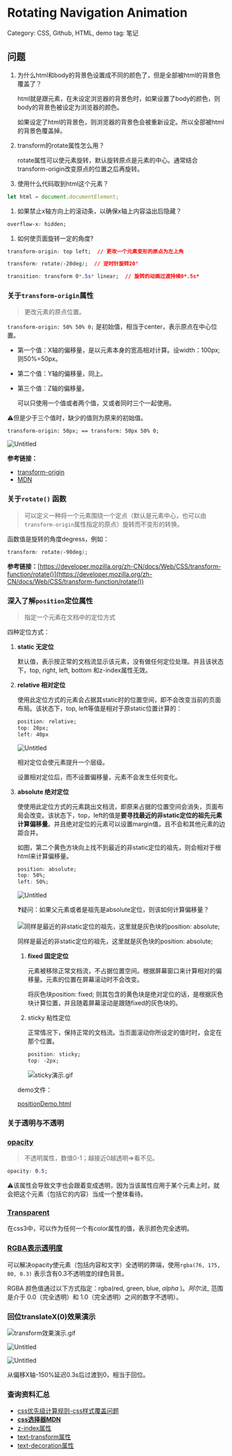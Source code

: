 # Rotating Navigation Animation

Category: CSS, Github, HTML, demo
tag: 笔记

## **问题**

1.  为什么html和body的背景色设置成不同的颜色了，但是全部被html的背景色覆盖了？
    
    html就是跟元素，在未设定浏览器的背景色时，如果设置了body的颜色，则body的背景色被设定为浏览器的颜色。
    
    如果设定了html的背景色，则浏览器的背景色会被重新设定。所以全部被html的背景色覆盖掉。
    
2. transform的rotate属性怎么用？
   
    rotate属性可以使元素旋转，默认旋转原点是元素的中心。通常结合transform-origin改变原点的位置之后再旋转。
    
3. 使用什么代码取到html这个元素？

```jsx
let html = document.documentElement;
```

1. 如果禁止x轴方向上的滚动条，以确保x轴上内容溢出后隐藏？

```css
overflow-x: hidden;
```

1. 如何使页面旋转一定的角度?

```css
transform-origin: top left;  // 更改一个元素变形的原点为左上角

transform: rotate(-20deg);  // 逆时针旋转20°

transition: transform 0*.5s* linear;  // 旋转的动画过渡持续0*.5s*
```

### 关于`transform-origin`属性

> 更改元素的原点位置。
> 

`transform-origin: 50% 50% 0;` 是初始值，相当于center，表示原点在中心位置。

- 第一个值：X轴的偏移量，是以元素本身的宽高相对计算。设width：100px; 则50%=50px。
- 第二个值：Y轴的偏移量，同上。
- 第三个值：Z轴的偏移量。

    可以只使用一个值或者两个值，又或者同时三个一起使用。

⚠️但是少于三个值时，缺少的值则为原来的初始值。

`transform-origin: 50px; == transform: 50px 50% 0;`

![Untitled](note-images/Untitled.png)

**参考链接：**

- [transform-origin](https://cssreference.io/property/transform-origin/)
- [MDN](https://developer.mozilla.org/zh-CN/docs/Web/CSS/transform-origin)

### 关于`rotate()` 函数

> 可以定义一种将一个元素围绕一个定点（默认是元素中心，也可以由`transform-origin`属性指定的原点）旋转而不变形的转换。
> 

函数值是旋转的角度degress，例如：

```css
transform: rotate(-90deg);
```

**参考链接：**[https://developer.mozilla.org/zh-CN/docs/Web/CSS/transform-function/rotate()](https://developer.mozilla.org/zh-CN/docs/Web/CSS/transform-function/rotate())

### 深入了解`position`定位属性

> 指定一个元素在文档中的定位方式
> 

四种定位方式：

1. **static 无定位**
   
    默认值，表示按正常的文档流显示该元素，没有做任何定位处理。并且该状态下，top, right, left, bottom 和z-index属性无效。
    
2. **relative 相对定位**
   
    使用此定位方式的元素会占据其static时的位置空间，即不会改变当前的页面布局。该状态下，top, left等值是相对于原static位置计算的：
    
    ```css
    position: relative;
    top: 20px;
    left: 40px
    ```
    
    ![Untitled](note-images/Untitled%201.png)
    
    相对定位会使元素提升一个层级。
    
    设置相对定位后，而不设置偏移量，元素不会发生任何变化。
    
3. **absolute 绝对定位**
   
    使使用此定位方式的元素跳出文档流，即原来占据的位置空间会消失，页面布局会改变。该状态下，top，left的值是**要寻找最近的非static定位的祖先元素计算偏移量**。并且绝对定位的元素可以设置margin值，且不会和其他元素的边距合并。
    
    如图，第二个黄色方块向上找不到最近的非static定位的祖先，则会相对于根html来计算偏移量。
    
    ```css
    position: absolute; 
    top: 50%;
    left: 50%;
    ```
    
    ![Untitled](note-images/Untitled%202.png)
    
    ❓疑问：如果父元素或者是祖先是absolute定位，则该如何计算偏移量？
    
    ![同样是最近的非static定位的祖先，这里就是灰色块的position: absolute;](note-images/Untitled%203.png)
    
    同样是最近的非static定位的祖先，这里就是灰色块的position: absolute;
    
    1. **fixed 固定定位**
       
        元素被移除正常文档流，不占据位置空间。根据屏幕窗口来计算相对的偏移量。元素的位置在屏幕滚动时不会改变。
        
        将灰色块position: fixed; 则其包含的黄色块是绝对定位的话，是根据灰色块计算位置，并且随着屏幕滚动是跟随fixed的灰色块的。
        
    2. sticky 粘性定位
       
        正常情况下，保持正常的文档流。当页面滚动你所设定的值时时，会定在那个位置。
        
        ```css
        position: sticky;
        top: -2px;
        ```
        
        ![sticky演示.gif](note-images/sticky%E6%BC%94%E7%A4%BA.gif)
        
    
    demo文件：
    
    [positionDemo.html](note-images/positionDemo.html)
    

### 关于透明与不透明

### **[opacity](https://developer.mozilla.org/zh-CN/docs/Web/CSS/opacity)**

> 不透明属性，数值0-1；越接近0越透明⇒看不见。
> 

```css
opacity: 0.5;
```

⚠️该属性会导致文字也会跟着变成透明，因为当该属性应用于某个元素上时，就会把这个元素（包括它的内容）当成一个整体看待。

### [Transparent](http://www.santii.com/article/209.html)

在css3中，可以作为任何一个有color属性的值，表示颜色完全透明。

### [RGBA表示透明度](https://www.w3schools.com/css/css_image_transparency.asp)

可以解决opacity使元素（包括内容和文字）全透明的弊端，使用`rgba(76, 175, 80, 0.3)`  表示含有0.3不透明度的绿色背景。

RGBA 颜色值通过以下方式指定：rgba(red, green, blue, *alpha* )。*阿尔法*_ 范围是介于 0.0（完全透明）和 1.0（完全透明）之间的数字不透明）。

### 回位translateX(0)效果演示

![transform效果演示.gif](note-images/transform%E6%95%88%E6%9E%9C%E6%BC%94%E7%A4%BA.gif)

![Untitled](note-images/Untitled%204.png)

![Untitled](note-images/Untitled%205.png)

从偏移X轴-150%延迟0.3s后过渡到0，相当于回位。

### **查询资料汇总**

- [css优先级计算规则-css样式覆盖问题](https://www.cnblogs.com/wangmeijian/p/4207433.html)
- [**css选择器MDN**](https://developer.mozilla.org/zh-CN/docs/Web/CSS/CSS_Selectors)
- [z-index属性](https://developer.mozilla.org/zh-CN/docs/Web/CSS/z-index)
- [text-transform属性](https://developer.mozilla.org/zh-CN/docs/Web/CSS/text-transform)
- [text-decoration属性](https://developer.mozilla.org/zh-CN/docs/Web/CSS/text-decoration)

